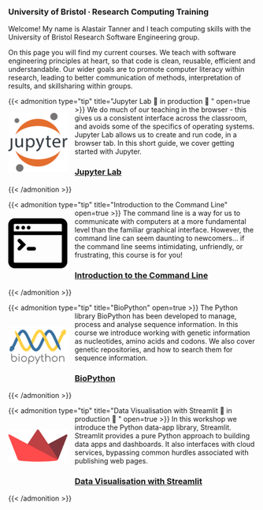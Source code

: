 ### University of Bristol ∙ Research Computing Training

Welcome! My name is Alastair Tanner and I teach computing skills with the University of Bristol Research Software Engineering group. 

On this page you will find my current courses. We teach with software engineering principles at heart, so that code is clean, reusable, efficient and understandable. Our wider goals are to promote computer literacy within research, leading to better communication of methods, interpretation of results, and skillsharing within groups.

{{< admonition type="tip" title="Jupyter Lab 🚧 in production 🚧 " open=true >}}
[<img align="left" src="https://raw.githubusercontent.com/alleetanner/code-teaching/main/assets/jupyter.png" width="120" style="margin-right: 15px; margin-top: 15px" />](https://alleetanner.github.io/FIXME/) We do much of our teaching in the browser - this gives us a consistent interface across the classroom, and avoids some of the specifics of operating systems. Jupyter Lab allows us to create and run code, in a browser tab. In this short guide, we cover getting started with Jupyter.
### [<i class="fa-solid fa-table-columns"></i> <i class="fa-brands fa-python"></i> Jupyter Lab](https://alleetanner.github.io/FIXME/)
{{< /admonition >}}


{{< admonition type="tip" title="Introduction to the Command Line" open=true >}}
[<img align="left" src="https://raw.githubusercontent.com/alleetanner/code-teaching/main/assets/cli2.png" width="120" style="margin-right: 15px; margin-top: 10px" />](https://alleetanner.github.io/intro-to-command-line/) The command line is a way for us to communicate with computers at a more fundamental level than the familiar graphical interface. However, the command line can seem daunting to newcomers... if the command line seems intimidating, unfriendly, or frustrating, this course is for you!
### [<i class="fa fa-dollar-sign"></i><i class="fa fa-chevron-right"></i> Introduction to the Command Line](https://alleetanner.github.io/intro-to-command-line/)
{{< /admonition >}}


{{< admonition type="tip" title="BioPython" open=true >}}
[<img align="left" src="https://raw.githubusercontent.com/alleetanner/code-teaching/main/assets/biopython.png" width="120" style="margin-right: 15px; margin-top: 30px; margin-bottom: 30px;" />](https://alleetanner.github.io/biopython/) The Python library BioPython has been developed to manage, process and analyse sequence information. In this course we introduce working with genetic information as nucleotides, amino acids and codons. We also cover genetic repositories, and how to search them for sequence information.
### [<i class="fa-solid fa-dna"></i><i class="fa-brands fa-python"></i> BioPython](https://alleetanner.github.io/biopython/)
{{< /admonition >}}


{{< admonition type="tip" title="Data Visualisation with Streamlit  🚧 in production 🚧  " open=true >}}
[<img align="left" src="https://raw.githubusercontent.com/alleetanner/code-teaching/main/assets/streamlit.png" width="120" style="margin-right: 15px; margin-top: 30px; margin-bottom: 30px;" />](https://alleetanner.github.io/data-vis-with-streamlit/) In this workshop we introduce the Python data-app library, Streamlit. Streamlit provides a pure Python approach to building data apps and dashboards. It also interfaces with cloud services, bypassing common hurdles associated with publishing web pages.
### [<i class="fa-solid fa-cube"></i> <i class="fa-brands fa-python"></i> Data Visualisation with Streamlit](https://alleetanner.github.io/data-vis-with-streamlit/)
{{< /admonition >}}

